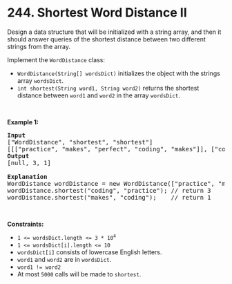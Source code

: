 # 244. Shortest Word Distance II

<p>Design a data structure that will be initialized with a string array, and then it should answer queries of the shortest distance between two different strings from the array.</p>

<p>Implement the <code>WordDistance</code> class:</p>

<ul>
	<li><code>WordDistance(String[] wordsDict)</code> initializes the object with the strings array <code>wordsDict</code>.</li>
	<li><code>int shortest(String word1, String word2)</code> returns the shortest distance between <code>word1</code> and <code>word2</code> in the array <code>wordsDict</code>.</li>
</ul>

<p>&nbsp;</p>
<p><strong class="example">Example 1:</strong></p>

<pre>
<strong>Input</strong>
[&quot;WordDistance&quot;, &quot;shortest&quot;, &quot;shortest&quot;]
[[[&quot;practice&quot;, &quot;makes&quot;, &quot;perfect&quot;, &quot;coding&quot;, &quot;makes&quot;]], [&quot;coding&quot;, &quot;practice&quot;], [&quot;makes&quot;, &quot;coding&quot;]]
<strong>Output</strong>
[null, 3, 1]

<strong>Explanation</strong>
WordDistance wordDistance = new WordDistance([&quot;practice&quot;, &quot;makes&quot;, &quot;perfect&quot;, &quot;coding&quot;, &quot;makes&quot;]);
wordDistance.shortest(&quot;coding&quot;, &quot;practice&quot;); // return 3
wordDistance.shortest(&quot;makes&quot;, &quot;coding&quot;);    // return 1
</pre>

<p>&nbsp;</p>
<p><strong>Constraints:</strong></p>

<ul>
	<li><code>1 &lt;= wordsDict.length &lt;= 3 * 10<sup>4</sup></code></li>
	<li><code>1 &lt;= wordsDict[i].length &lt;= 10</code></li>
	<li><code>wordsDict[i]</code> consists of lowercase English letters.</li>
	<li><code>word1</code> and <code>word2</code> are in <code>wordsDict</code>.</li>
	<li><code>word1 != word2</code></li>
	<li>At most <code>5000</code> calls will be made to <code>shortest</code>.</li>
</ul>
